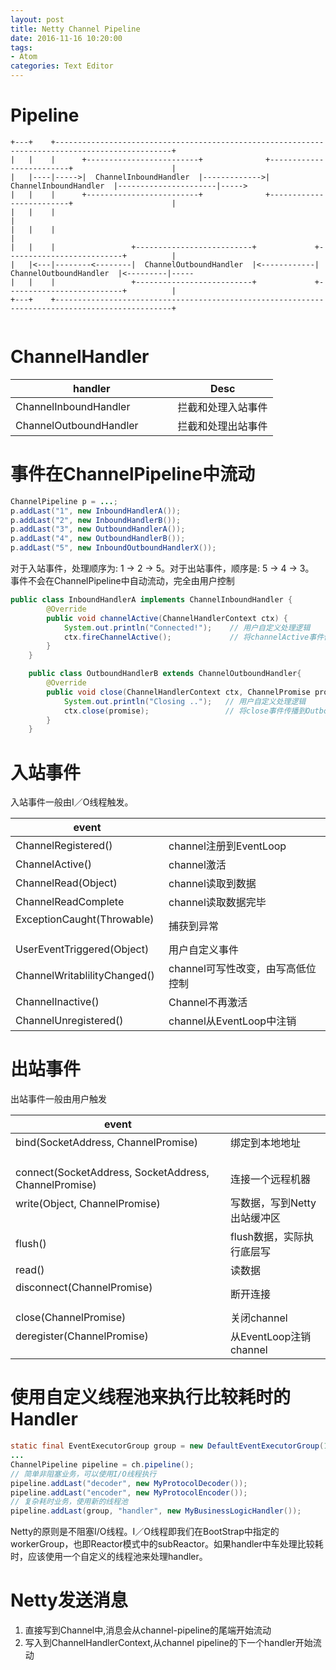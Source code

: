 ```yaml
---
layout: post
title: Netty Channel Pipeline
date: 2016-11-16 10:20:00
tags:
- Atom
categories: Text Editor
---
```





# Pipeline

```text
+---+    +------------------------------------------------------------------------------------------------+
|   |    |      +-------------------------+              +-------------------------+                      |
|   |----|----->|  ChannelInboundHandler  |------------->|  ChannelInboundHandler  |----------------------|----->
|   |    |      +-------------------------+              +-------------------------+                      |
|   |    |                                                                                                |
|   |    |                                                                                                |
|   |    |                 +--------------------------+             +--------------------------+          |
|   |<---|--------<--------|  ChannelOutboundHandler  |<------------|  ChannelOutboundHandler  |<---------|-----
|   |    |                 +--------------------------+             +--------------------------+          |
+---+    +------------------------------------------------------------------------------------------------+


```




# ChannelHandler

|          handler                    |                      Desc                    |
| ----------------------------------- | -------------------------------------------- |
| ChannelInboundHandler               | 拦截和处理入站事件                              |
| ChannelOutboundHandler              | 拦截和处理出站事件                              |


# 事件在ChannelPipeline中流动
```java
ChannelPipeline p = ...;
p.addLast("1", new InboundHandlerA());
p.addLast("2", new InboundHandlerB());
p.addLast("3", new OutboundHandlerA());
p.addLast("4", new OutboundHandlerB());
p.addLast("5", new InboundOutboundHandlerX());
```
对于入站事件，处理顺序为: 1 -> 2 -> 5。对于出站事件，顺序是: 5 -> 4 -> 3。    
事件不会在ChannelPipeline中自动流动，完全由用户控制
```java
public class InboundHandlerA implements ChannelInboundHandler {
        @Override
        public void channelActive(ChannelHandlerContext ctx) {
            System.out.println("Connected!");    // 用户自定义处理逻辑
            ctx.fireChannelActive();             // 将channelActive事件传播到InboundHandlerB
        }
    }

    public class OutboundHandlerB extends ChannelOutboundHandler{
        @Override
        public void close(ChannelHandlerContext ctx, ChannelPromise promise) {
            System.out.println("Closing ..");   // 用户自定义处理逻辑
            ctx.close(promise);                 // 将close事件传播到OutboundHandlerA
        }
    }
```


# 入站事件

入站事件一般由I／O线程触发。

|             event             |                                           |
| ----------------------------- | ----------------------------------------- |
| ChannelRegistered()           | channel注册到EventLoop                     |
| ChannelActive()               | channel激活                                |
| ChannelRead(Object)           | channel读取到数据                           |
| ChannelReadComplete           | channel读取数据完毕                         |
| ExceptionCaught(Throwable)    | 捕获到异常                                  |
| UserEventTriggered(Object)    | 用户自定义事件                               |
| ChannelWritablilityChanged()  | channel可写性改变，由写高低位控制              |
| ChannelInactive()             | Channel不再激活                             |
| ChannelUnregistered()         | channel从EventLoop中注销                    |


# 出站事件

出站事件一般由用户触发

|                          event                          |                                           |
| ------------------------------------------------------- | ----------------------------------------- |
| bind(SocketAddress, ChannelPromise)                     | 绑定到本地地址                              |
| connect(SocketAddress, SocketAddress, ChannelPromise)   | 连接一个远程机器                             |
| write(Object, ChannelPromise)                           | 写数据，写到Netty出站缓冲区                   |
| flush()                                                 | flush数据，实际执行底层写                     |
| read()                                                  | 读数据                                      |
| disconnect(ChannelPromise)                              | 断开连接                                     |
| close(ChannelPromise)                                   | 关闭channel                                 |
| deregister(ChannelPromise)                              | 从EventLoop注销channel                      |
 
# 使用自定义线程池来执行比较耗时的Handler
```java
static final EventExecutorGroup group = new DefaultEventExecutorGroup(16);
...
ChannelPipeline pipeline = ch.pipeline();
// 简单非阻塞业务，可以使用I/O线程执行
pipeline.addLast("decoder", new MyProtocolDecoder());
pipeline.addLast("encoder", new MyProtocolEncoder());
// 复杂耗时业务，使用新的线程池
pipeline.addLast(group, "handler", new MyBusinessLogicHandler());
```
Netty的原则是不阻塞I/O线程。I／O线程即我们在BootStrap中指定的workerGroup，也即Reactor模式中的subReactor。如果handler中车处理比较耗时，应该使用一个自定义的线程池来处理handler。

# Netty发送消息

1. 直接写到Channel中,消息会从channel-pipeline的尾端开始流动          
2. 写入到ChannelHandlerContext,从channel pipeline的下一个handler开始流动

